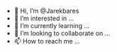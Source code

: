 - 👋 Hi, I’m @Jarekbares
- 👀 I’m interested in ...
- 🌱 I’m currently learning ...
- 💞️ I’m looking to collaborate on ...
- 📫 How to reach me ...

<!---
Jarekbares/Jarekbares is a ✨ special ✨ repository because its `README.md` (this file) appears on your GitHub profile.
You can click the Preview link to take a look at your changes.
--->
